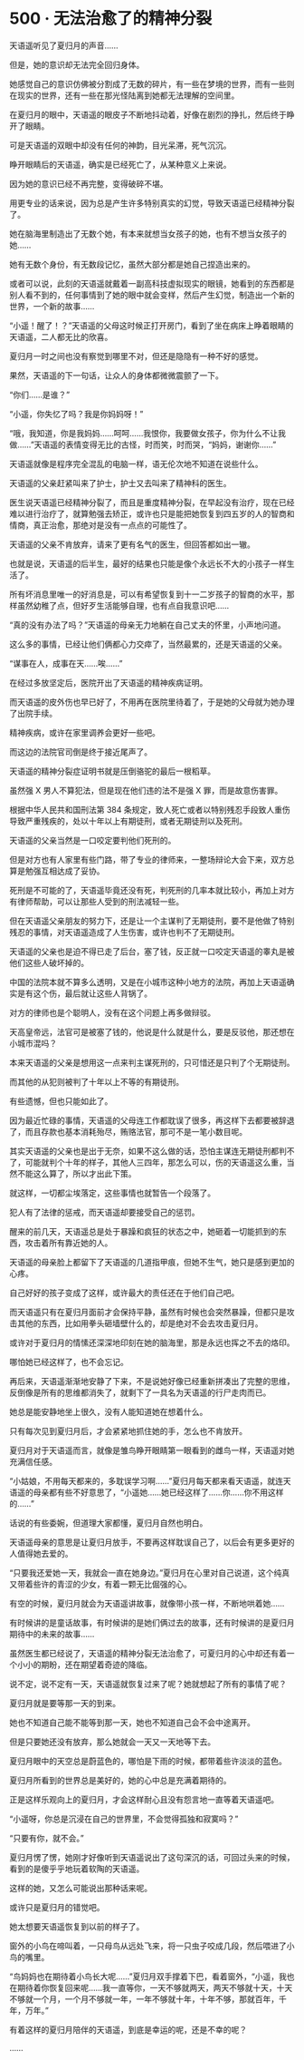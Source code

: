 <link rel="stylesheet" href="../styles/text.css"/>
<h1>500 · 无法治愈了的精神分裂</h1>

天语遥听见了夏归月的声音……

但是，她的意识却无法完全回归身体。

她感觉自己的意识仿佛被分割成了无数的碎片，有一些在梦境的世界，而有一些则在现实的世界，还有一些在那光怪陆离到她都无法理解的空间里。

在夏归月的眼中，天语遥的眼皮子不断地抖动着，好像在剧烈的挣扎，然后终于睁开了眼睛。

可是天语遥的双眼中却没有任何的神韵，目光呆滞，死气沉沉。

睁开眼睛后的天语遥，确实是已经死亡了，从某种意义上来说。

因为她的意识已经不再完整，变得破碎不堪。

用更专业的话来说，因为总是产生许多特别真实的幻觉，导致天语遥已经精神分裂了。

她在脑海里制造出了无数个她，有本来就想当女孩子的她，也有不想当女孩子的她……

她有无数个身份，有无数段记忆，虽然大部分都是她自己捏造出来的。

或者可以说，此刻的天语遥就戴着一副高科技虚拟现实的眼镜，她看到的东西都是别人看不到的，任何事情到了她的眼中就会变样，然后产生幻觉，制造出一个新的世界，一个新的故事……

“小遥！醒了！？”天语遥的父母这时候正打开房门，看到了坐在病床上睁着眼睛的天语遥，二人都无比的欣喜。

夏归月一时之间也没有察觉到哪里不对，但还是隐隐有一种不好的感觉。

果然，天语遥的下一句话，让众人的身体都微微震颤了一下。

“你们……是谁？”

“小遥，你失忆了吗？我是你妈妈呀！”

“哦，我知道，你是我妈妈……呵呵……我恨你，我要做女孩子，你为什么不让我做……”天语遥的表情变得无比的古怪，时而笑，时而哭，“妈妈，谢谢你……”

天语遥就像是程序完全混乱的电脑一样，语无伦次地不知道在说些什么。

天语遥的父亲赶紧叫来了护士，护士又去叫来了精神科的医生。

医生说天语遥已经精神分裂了，而且是重度精神分裂，在早起没有治疗，现在已经难以进行治疗了，就算勉强去矫正，或许也只是能把她恢复到四五岁的人的智商和情商，真正治愈，那绝对是没有一点点的可能性了。

天语遥的父亲不肯放弃，请来了更有名气的医生，但回答都如出一辙。

也就是说，天语遥的后半生，最好的结果也只能是像个永远长不大的小孩子一样生活了。

所有坏消息里唯一的好消息是，可以有希望恢复到十一二岁孩子的智商的水平，那样虽然幼稚了点，但好歹生活能够自理，也有点自我意识吧……

“真的没有办法了吗？”天语遥的母亲无力地躺在自己丈夫的怀里，小声地问道。

这么多的事情，已经让他们俩都心力交瘁了，当然最累的，还是天语遥的父亲。

“谋事在人，成事在天……唉……”

在经过多放坚定后，医院开出了天语遥的精神疾病证明。

而天语遥的皮外伤也早已好了，不用再在医院里待着了，于是她的父母就为她办理了出院手续。

精神疾病，或许在家里调养会更好一些吧。

而这边的法院官司倒是终于接近尾声了。

天语遥的精神分裂症证明书就是压倒骆驼的最后一根稻草。

虽然强 X 男人不算犯法，但是现在他们违的法不是强 X 罪，而是故意伤害罪。

根据中华人民共和国刑法第 384 条规定，致人死亡或者以特别残忍手段致人重伤导致严重残疾的，处以十年以上有期徒刑，或者无期徒刑以及死刑。

天语遥的父亲当然是一口咬定要判他们死刑的。

但是对方也有人家里有些门路，带了专业的律师来，一整场辩论大会下来，双方总算是勉强互相达成了妥协。

死刑是不可能的了，天语遥毕竟还没有死，判死刑的几率本就比较小，再加上对方有律师帮助，可以让那些人受到的刑法减轻一些。

但在天语遥父亲朋友的努力下，还是让一个主谋判了无期徒刑，要不是他做了特别残忍的事情，对天语遥造成了人生伤害，或许也判不了无期徒刑。

天语遥的父亲也是迫不得已走了后台，塞了钱，反正就一口咬定天语遥的睾丸是被他们这些人破坏掉的。

中国的法院本就不算多么透明，又是在小城市这种小地方的法院，再加上天语遥确实是有这个伤，最后就让这些人背锅了。

对方的律师也是个聪明人，没有在这个问题上再多做辩驳。

天高皇帝远，法官可是被塞了钱的，他说是什么就是什么，要是反驳他，那还想在小城市混吗？

本来天语遥的父亲是想用这一点来判主谋死刑的，只可惜还是只判了个无期徒刑。

而其他的从犯则被判了十年以上不等的有期徒刑。

有些遗憾，但也只能如此了。

因为最近忙碌的事情，天语遥的父母连工作都耽误了很多，再这样下去都要被辞退了，而且存款也基本消耗殆尽，贿赂法官，那可不是一笔小数目呢。

其实天语遥的父亲也是出于无奈，如果不这么做的话，恐怕主谋连无期徒刑都判不了，可能就判个十年的样子，其他人三四年，那怎么可以，伤的天语遥这么重，当然不能这么算了，所以才出此下策。

就这样，一切都尘埃落定，这些事情也就暂告一个段落了。

犯人有了法律的惩戒，而天语遥却要接受自己的惩罚。

醒来的前几天，天语遥总是处于暴躁和疯狂的状态之中，她砸着一切能抓到的东西，攻击着所有靠近她的人。

天语遥的母亲脸上都留下了天语遥的几道指甲痕，但她不生气，她只是感到更加的心疼。

自己好好的孩子变成了这样，或许最大的责任还在于他们自己吧。

而天语遥只有在夏归月面前才会保持平静，虽然有时候也会突然暴躁，但都只是攻击其他的东西，比如用拳头砸墙壁什么的，却是绝对不会去攻击夏归月。

或许对于夏归月的情愫还深深地印刻在她的脑海里，那是永远也挥之不去的烙印。

哪怕她已经这样了，也不会忘记。

再后来，天语遥渐渐地安静了下来，不是说她好像已经重新拼凑出了完整的思维，反倒像是所有的思维都消失了，就剩下了一具名为天语遥的行尸走肉而已。

她总是能安静地坐上很久，没有人能知道她在想着什么。

只有每次见到夏归月后，才会紧紧地抓住她的手，怎么也不肯放开。

夏归月对于天语遥而言，就像是雏鸟睁开眼睛第一眼看到的雌鸟一样，天语遥对她充满信任感。

“小姑娘，不用每天都来的，多耽误学习啊……”夏归月每天都来看天语遥，就连天语遥的母亲都有些不好意思了，“小遥她……她已经这样了……你……你不用这样的……”

话说的有些委婉，但道理大家都懂，夏归月自然也明白。

天语遥母亲的意思是让夏归月放手，不要再这样耽误自己了，以后会有更多更好的人值得她去爱的。

“只要我还爱她一天，我就会一直在她身边。”夏归月在心里对自己说道，这个纯真又带着些许的青涩的少女，有着一颗无比倔强的心。

有空的时候，夏归月就会为天语遥讲故事，就像带小孩一样，不断地哄着她……

有时候讲的是童话故事，有时候讲的是她们俩过去的故事，还有时候讲的是夏归月期待中的未来的故事……

虽然医生都已经说了，天语遥的精神分裂无法治愈了，可夏归月的心中却还有着一个小小的期盼，还在期望着奇迹的降临。

说不定，说不定有一天，天语遥就恢复过来了呢？她就想起了所有的事情了呢？

夏归月就是要等那一天的到来。

她也不知道自己能不能等到那一天，她也不知道自己会不会中途离开。

但是只要她还没有放弃，那么她就会一天又一天地等下去。

夏归月眼中的天空总是蔚蓝色的，哪怕是下雨的时候，都带着些许淡淡的蓝色。

夏归月所看到的世界总是美好的，她的心中总是充满着期待的。

正是这样乐观向上的夏归月，才会这样耐心且没有怨言地一直等着天语遥吧。

“小遥呀，你总是沉浸在自己的世界里，不会觉得孤独和寂寞吗？”

“只要有你，就不会。”

夏归月愣了愣，她刚才好像听到天语遥说出了这句深沉的话，可回过头来的时候，看到的是傻乎乎地玩着软陶的天语遥。

这样的她，又怎么可能说出那种话来呢。

或许只是夏归月的错觉吧。

她太想要天语遥恢复到以前的样子了。

窗外的小鸟在啼叫着，一只母鸟从远处飞来，将一只虫子咬成几段，然后喂进了小鸟的嘴里。

“鸟妈妈也在期待着小鸟长大呢……”夏归月双手撑着下巴，看着窗外，“小遥，我也在期待着你恢复回来呢……我一直等你，一天不够就两天，两天不够就十天，十天不够就一个月，一个月不够就一年，一年不够就十年，十年不够，那就百年，千年，万年。”

有着这样的夏归月陪伴的天语遥，到底是幸运的呢，还是不幸的呢？

……
